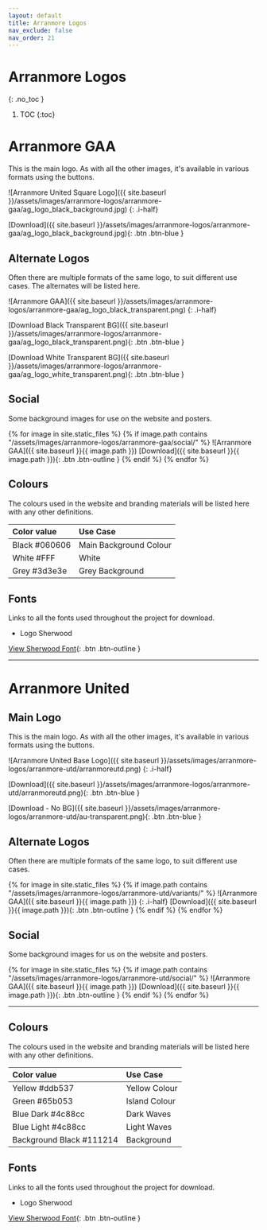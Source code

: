 ```yaml
---
layout: default
title: Arranmore Logos
nav_exclude: false
nav_order: 21
---
```


# Arranmore Logos
{: .no_toc }

1. TOC
{:toc}

# Arranmore GAA

This is the main logo. As with all the other images, it's available in various formats using the buttons.

![Arranmore United Square Logo]({{ site.baseurl }}/assets/images/arranmore-logos/arranmore-gaa/ag_logo_black_background.jpg)
{: .i-half}

[Download]({{ site.baseurl }}/assets/images/arranmore-logos/arranmore-gaa/ag_logo_black_background.jpg){: .btn .btn-blue }

## Alternate Logos

Often there are multiple formats of the same logo, to suit different use cases. The alternates will be listed here.

![Arranmore GAA]({{ site.baseurl }}/assets/images/arranmore-logos/arranmore-gaa/ag_logo_black_transparent.png)
{: .i-half}

[Download Black Transparent BG]({{ site.baseurl }}/assets/images/arranmore-logos/arranmore-gaa/ag_logo_black_transparent.png){: .btn .btn-blue }

[Download White Transparent BG]({{ site.baseurl }}/assets/images/arranmore-logos/arranmore-gaa/ag_logo_white_transparent.png){: .btn .btn-blue }

## Social

Some background images for use on the website and posters.

{% for image in site.static_files %}
{% if image.path contains "/assets/images/arranmore-logos/arranmore-gaa/social/" %}
![Arranmore GAA]({{ site.baseurl }}{{ image.path }})
[Download]({{ site.baseurl }}{{ image.path }}){: .btn .btn-outline }
{% endif %}
{% endfor %}

## Colours

The colours used in the website and branding materials will be listed here with any other definitions.

| Color value                                                                                                        | Use Case               |
| :----------------------------------------------------------------------------------------------------------------- | :--------------------- |
| <span class="d-inline-block p-2 mr-1 v-align-middle" style="background-color:#060606" ></span> Black #060606       | Main Background Colour |
| <span class="d-inline-block p-2 mr-1 v-align-middle" style="background-color:#FFF" ></span> White #FFF              | White              |
| <span class="d-inline-block p-2 mr-1 v-align-middle" style="background-color:#3d3e3e" ></span> Grey #3d3e3e | Grey Background   |

## Fonts

Links to all the fonts used throughout the project for download.

-   Logo Sherwood

[View Sherwood Font](https://www.dafont.com/sherwood.font){: .btn .btn-outline }

---

# Arranmore United

## Main Logo

This is the main logo. As with all the other images, it's available in various formats using the buttons.

![Arranmore United Base Logo]({{ site.baseurl }}/assets/images/arranmore-logos/arranmore-utd/arranmoreutd.png)
{: .i-half}

[Download]({{ site.baseurl }}/assets/images/arranmore-logos/arranmore-utd/arranmoreutd.png){: .btn .btn-blue }

[Download - No BG]({{ site.baseurl }}/assets/images/arranmore-logos/arranmore-utd/au-transparent.png){: .btn .btn-blue }

## Alternate Logos

Often there are multiple formats of the same logo, to suit different use cases.

{% for image in site.static_files %}
{% if image.path contains "/assets/images/arranmore-logos/arranmore-utd/variants/" %}
![Arranmore GAA]({{ site.baseurl }}{{ image.path }})
{: .i-half}
[Download]({{ site.baseurl }}{{ image.path }}){: .btn .btn-outline }
{% endif %}
{% endfor %}

## Social 

Some background images for us on the website and posters.

{% for image in site.static_files %}
{% if image.path contains "/assets/images/arranmore-logos/arranmore-utd/social/" %}
![Arranmore GAA]({{ site.baseurl }}{{ image.path }})
[Download]({{ site.baseurl }}{{ image.path }}){: .btn .btn-outline }
{% endif %}
{% endfor %}

---

## Colours

The colours used in the website and branding materials will be listed here with any other definitions.

| Color value                                                                                                        | Use Case               |
| :----------------------------------------------------------------------------------------------------------------- | :--------------------- |
| <span class="d-inline-block p-2 mr-1 v-align-middle" style="background-color:#ddb537" ></span> Yellow #ddb537  | Yellow Colour |
| <span class="d-inline-block p-2 mr-1 v-align-middle" style="background-color:#65b053" ></span> Green #65b053  | Island Colour          |
| <span class="d-inline-block p-2 mr-1 v-align-middle" style="background-color:#4377b4" ></span> Blue Dark #4c88cc | Dark Waves   |
| <span class="d-inline-block p-2 mr-1 v-align-middle" style="background-color:#4c88cc" ></span> Blue Light #4c88cc | Light Waves |
| <span class="d-inline-block p-2 mr-1 v-align-middle" style="background-color:#111214" ></span> Background Black #111214 | Background |

## Fonts

Links to all the fonts used throughout the project for download.

-   Logo Sherwood

[View Sherwood Font](https://www.dafont.com/sherwood.font){: .btn .btn-outline }
